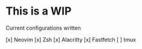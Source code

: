 # This is a WIP

Current configurations written

[x] Neovim
[x] Zsh
[x] Alacritty
[x] Fastfetch
[ ] tmux


